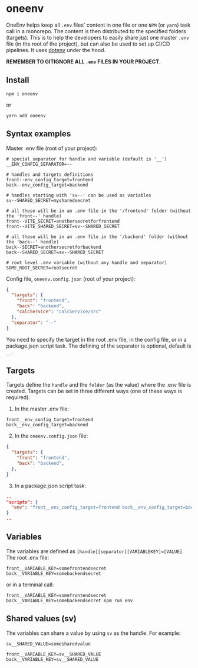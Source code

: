 # oneenv

OneEnv helps keep all `.env` files' content in one file or one `NPM` (or `yarn`) task call in a monorepo. The content is then distributed to the specified folders (targets). This is to help the developers to easily share just one master `.env` file (in the root of the project), but can also be used to set up CI/CD pipelines. It uses [dotenv](https://www.npmjs.com/package/dotenv) under the hood.

**REMEMBER TO GITIGNORE ALL `.env` FILES IN YOUR PROJECT.**

## Install

```console
npm i oneenv
```

or

```console
yarn add oneenv
```

## Syntax examples

Master .env file (root of your project):

```dosini
# special separator for handle and variable (default is '__')
__ENV_CONFIG_SEPARATOR=--

# handles and targets definitions
front--env_config_target=frontend
back--env_config_target=backend

# handles starting with 'sv--' can be used as variables
sv--SHARED_SECRET=mysharedsecret

# all these will be in an .env file in the '/frontend' folder (without the 'front--' handle)
front--VITE_SECRET=anothersecretforfrontend
front--VITE_SHARED_SECRET=sv--SHARED_SECRET

# all these will be in an .env file in the '/backend' folder (without the 'back--' handle)
back--SECRET=anothersecretforbackend
back--SHARED_SECRET=sv--SHARED_SECRET

# root level .env variable (without any handle and separator)
SOME_ROOT_SECRET=rootsecret
```

Config file, `oneenv.config.json` (root of your project):
```json
{
  "targets": {
    "front": "frontend",
    "back": "backend",
    "calcService": "calcService/src"
  },
  "separator": "--"
}
```

You need to specify the target in the root .env file, in the config file, or in a package.json script task. The defining of the separator is optional, default is `__`.

## Targets

Targets define the `handle` and the `folder` (as the value) where the .env file is created. Targets can be set in three different ways (one of these ways is required):

1. In the master .env file:
```dosini
front__env_config_target=frontend
back__env_config_target=backend
```

2. In the `oneenv.config.json` file:
```json
{
  "targets": {
    "front": "frontend",
    "back": "backend",
  },
}
```

3. In a package.json script task:
```json
..
"scripts": {
  "env": "front__env_config_target=frontend back__env_config_target=backend oneenv"
}
..
```

## Variables

The variables are defined as `[handle][separator][VARIABLEKEY]=[VALUE]`. The root .env file:
```dosini
front__VARIABLE_KEY=somefrontendsecret
back__VARIABLE_KEY=somebackendsecret
```
or in a terminal call:
```console
front__VARIABLE_KEY=somefrontendsecret back__VARIABLE_KEY=somebackendsecret npm run env
```

## Shared values (sv)

The variables can share a value by using `sv` as the handle. For example:
```dosini
sv__SHARED_VALUE=somesharedvalue

front__VARIABLE_KEY=sv__SHARED_VALUE
back__VARIABLE_KEY=sv__SHARED_VALUE
```
